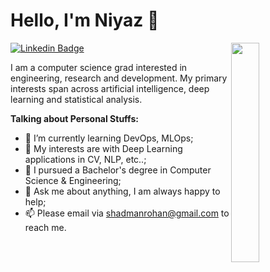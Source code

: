 # Hello, I'm Niyaz 👋
<img align='right' src="https://i.pinimg.com/originals/b9/49/c8/b949c86a570df07a7440abe39405834c.gif" width="30%">

[![Linkedin Badge](https://img.shields.io/badge/-niyazbh-blue?style=flat-square&logo=Linkedin&logoColor=white&link=https://www.linkedin.com/in/shadmanrohan/)](https://www.linkedin.com/in/shadmanrohan/)

I am a computer science grad interested in engineering, research and development. My primary interests span across artificial intelligence, deep learning and statistical analysis. 

**Talking about Personal Stuffs:**

- 🌱 I’m currently learning DevOps, MLOps; 
- 🤔 My interests are with Deep Learning applications in CV, NLP, etc..;
- 💼 I pursued a Bachelor's degree in Computer Science & Engineering;
- 💬 Ask me about anything, I am always happy to help;
- 📫 Please email via shadmanrohan@gmail.com to reach me.
